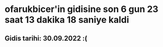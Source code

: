 # ofarukbicer'in gidisine son 6 gun 23 saat 13 dakika 18 saniye kaldi

## Gidis tarihi: 30.09.2022 :(